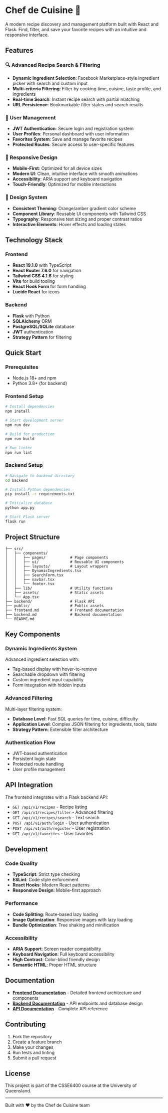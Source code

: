 # Chef de Cuisine 🍳

A modern recipe discovery and management platform built with React and Flask. Find, filter, and save your favorite recipes with an intuitive and responsive interface.

## Features

### 🔍 Advanced Recipe Search & Filtering
- **Dynamic Ingredient Selection**: Facebook Marketplace-style ingredient picker with search and custom input
- **Multi-criteria Filtering**: Filter by cooking time, cuisine, taste profile, and ingredients
- **Real-time Search**: Instant recipe search with partial matching
- **URL Persistence**: Bookmarkable filter states and search results

### 👤 User Management
- **JWT Authentication**: Secure login and registration system
- **User Profiles**: Personal dashboard with user information
- **Favorites System**: Save and manage favorite recipes
- **Protected Routes**: Secure access to user-specific features

### 📱 Responsive Design
- **Mobile-First**: Optimized for all device sizes
- **Modern UI**: Clean, intuitive interface with smooth animations
- **Accessibility**: ARIA support and keyboard navigation
- **Touch-Friendly**: Optimized for mobile interactions

### 🎨 Design System
- **Consistent Theming**: Orange/amber gradient color scheme
- **Component Library**: Reusable UI components with Tailwind CSS
- **Typography**: Responsive text sizing and proper contrast ratios
- **Interactive Elements**: Hover effects and loading states

## Technology Stack

### Frontend
- **React 19.1.0** with TypeScript
- **React Router 7.6.0** for navigation
- **Tailwind CSS 4.1.6** for styling
- **Vite** for build tooling
- **React Hook Form** for form handling
- **Lucide React** for icons

### Backend
- **Flask** with Python
- **SQLAlchemy** ORM
- **PostgreSQL/SQLite** database
- **JWT** authentication
- **Strategy Pattern** for filtering

## Quick Start

### Prerequisites
- Node.js 18+ and npm
- Python 3.8+ (for backend)

### Frontend Setup

```bash
# Install dependencies
npm install

# Start development server
npm run dev

# Build for production
npm run build

# Run linter
npm run lint
```

### Backend Setup

```bash
# Navigate to backend directory
cd backend

# Install Python dependencies
pip install -r requirements.txt

# Initialize database
python app.py

# Start Flask server
flask run
```

## Project Structure

```
├── src/
│   ├── components/
│   │   ├── pages/           # Page components
│   │   ├── ui/              # Reusable UI components
│   │   ├── layouts/         # Layout wrappers
│   │   ├── DynamicIngredients.tsx
│   │   ├── SearchForm.tsx
│   │   ├── navbar.tsx
│   │   └── footer.tsx
│   ├── lib/                 # Utility functions
│   ├── assets/              # Static assets
│   └── App.tsx
├── backend/                 # Flask API
├── public/                  # Public assets
├── frontend.md              # Frontend documentation
├── backend.md               # Backend documentation
└── README.md
```

## Key Components

### Dynamic Ingredients System
Advanced ingredient selection with:
- Tag-based display with hover-to-remove
- Searchable dropdown with filtering
- Custom ingredient input capability
- Form integration with hidden inputs

### Advanced Filtering
Multi-layer filtering system:
- **Database Level**: Fast SQL queries for time, cuisine, difficulty
- **Application Level**: Complex JSON filtering for ingredients, tools, taste
- **Strategy Pattern**: Extensible filter architecture

### Authentication Flow
- JWT-based authentication
- Persistent login state
- Protected route handling
- User profile management

## API Integration

The frontend integrates with a Flask backend API:

- `GET /api/v1/recipes` - Recipe listing
- `GET /api/v1/recipes/filter` - Advanced filtering
- `GET /api/v1/recipes/search` - Text search
- `POST /api/v1/auth/login` - User authentication
- `POST /api/v1/auth/register` - User registration
- `GET /api/v1/favorites` - User favorites

## Development

### Code Quality
- **TypeScript**: Strict type checking
- **ESLint**: Code style enforcement
- **React Hooks**: Modern React patterns
- **Responsive Design**: Mobile-first approach

### Performance
- **Code Splitting**: Route-based lazy loading
- **Image Optimization**: Responsive images with lazy loading
- **Bundle Optimization**: Tree shaking and minification

### Accessibility
- **ARIA Support**: Screen reader compatibility
- **Keyboard Navigation**: Full keyboard accessibility
- **High Contrast**: Color-blind friendly design
- **Semantic HTML**: Proper HTML structure

## Documentation

- **[Frontend Documentation](frontend.md)** - Detailed frontend architecture and components
- **[Backend Documentation](backend.md)** - API endpoints and database design
- **[API Documentation](https://docs.google.com/document/d/1DpVdCM-CT8sn_lA9-FbAUW-qNMebTVoB-v-XUkf2tQ8/edit?tab=t.z71dgwx0fmq0)** - Complete API reference

## Contributing

1. Fork the repository
2. Create a feature branch
3. Make your changes
4. Run tests and linting
5. Submit a pull request

## License

This project is part of the CSSE6400 course at the University of Queensland.

---

Built with ❤️ by the Chef de Cuisine team
